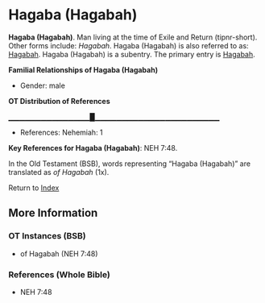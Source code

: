 # Hagaba (Hagabah)
**Hagaba (Hagabah)**. 
Man living at the time of Exile and Return (tipnr-short). 
Other forms include: 
*Hagabah*. 
Hagaba (Hagabah) is also referred to as: 
[Hagabah](Hagabah.md). 
Hagaba (Hagabah) is a subentry. The primary entry is 
[Hagabah](Hagabah.md). 




**Familial Relationships of Hagaba (Hagabah)**


* Gender: male


**OT Distribution of References**

▁▁▁▁▁▁▁▁▁▁▁▁▁▁▁█▁▁▁▁▁▁▁▁▁▁▁▁▁▁▁▁▁▁▁▁▁▁▁
* References: Nehemiah: 1



**Key References for Hagaba (Hagabah)**: 
NEH 7:48. 


In the Old Testament (BSB), words representing “Hagaba (Hagabah)” are translated as 
*of Hagabah* (1x). 




Return to [Index](00-Index.md)

## More Information

### OT Instances (BSB)

* of Hagabah (NEH 7:48)



### References (Whole Bible)

* NEH 7:48



